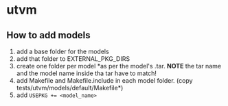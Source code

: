 # utvm

## How to add models

1. add a base folder for the models
2. add that folder to EXTERNAL_PKG_DIRS
3. create one folder per model *as per the model's .tar.
   **NOTE** the tar name and the model name inside tha tar have to match!
4. add Makefile and Makefile.include in each model folder.
   (copy tests/utvm/models/default/Makefile*)
5. add `USEPKG += <model_name>`
